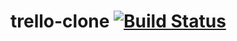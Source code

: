 # trello-clone [![Build Status](https://travis-ci.com/mekhalajoshi/trello-clone.svg?branch=master)](https://travis-ci.com/github/mekhalajoshi/trello-clone/builds)
